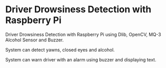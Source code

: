 # Driver Drowsiness Detection with Raspberry Pi
<p>Driver Drowsiness Detection with Raspberry Pi using Dlib, OpenCV, MQ-3 Alcohol Sensor and Buzzer.<p/>
<p>System can detect yawns, closed eyes and alcohol.<p/>
<p>System can warn driver with an alarm using buzzer and displaying text.<p/>
